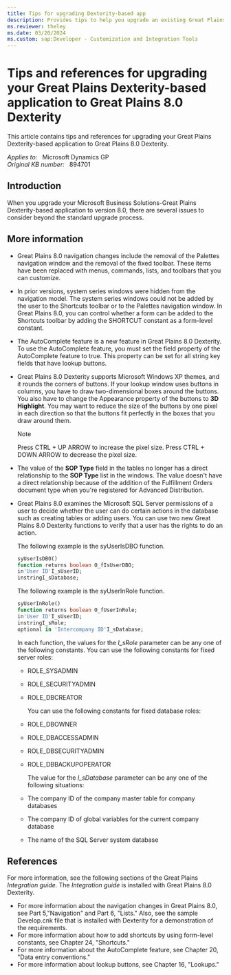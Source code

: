 ```yaml
---
title: Tips for upgrading Dexterity-based app
description: Provides tips to help you upgrade an existing Great Plains Dexterity-based project to Great Plains 8.0 Dexterity.
ms.reviewer: theley
ms.date: 03/20/2024
ms.custom: sap:Developer - Customization and Integration Tools
---
```

# Tips and references for upgrading your Great Plains Dexterity-based application to Great Plains 8.0 Dexterity

This article contains tips and references for upgrading your Great Plains Dexterity-based application to Great Plains 8.0 Dexterity.

_Applies to:_ &nbsp; Microsoft Dynamics GP  
_Original KB number:_ &nbsp; 894701

## Introduction

When you upgrade your Microsoft Business Solutions-Great Plains Dexterity-based application to version 8.0, there are several issues to consider beyond the standard upgrade process.

## More information

- Great Plains 8.0 navigation changes include the removal of the Palettes navigation window and the removal of the fixed toolbar. These items have been replaced with menus, commands, lists, and toolbars that you can customize.
- In prior versions, system series windows were hidden from the navigation model. The system series windows could not be added by the user to the Shortcuts toolbar or to the Palettes navigation window. In Great Plains 8.0, you can control whether a form can be added to the Shortcuts toolbar by adding the SHORTCUT constant as a form-level constant.
- The AutoComplete feature is a new feature in Great Plains 8.0 Dexterity. To use the AutoComplete feature, you must set the field property of the AutoComplete feature to true. This property can be set for all string key fields that have lookup buttons.
- Great Plains 8.0 Dexterity supports Microsoft Windows XP themes, and it rounds the corners of buttons. If your lookup window uses buttons in columns, you have to draw two-dimensional boxes around the buttons. You also have to change the Appearance property of the buttons to **3D Highlight**. You may want to reduce the size of the buttons by one pixel in each direction so that the buttons fit perfectly in the boxes that you draw around them.

    > [!NOTE]
    > Press CTRL + UP ARROW to increase the pixel size. Press CTRL + DOWN ARROW to decrease the pixel size.
- The value of the **SOP Type** field in the tables no longer has a direct relationship to the **SOP Type** list in the windows. The value doesn't have a direct relationship because of the addition of the Fulfillment Orders document type when you're registered for Advanced Distribution.
- Great Plains 8.0 examines the Microsoft SQL Server permissions of a user to decide whether the user can do certain actions in the database such as creating tables or adding users. You can use two new Great Plains 8.0 Dexterity functions to verify that a user has the rights to do an action.

    The following example is the syUserIsDBO function.

    ```sql
    syUserIsDBO()
    function returns boolean O_fIsUserDBO;
    in'User ID'I_sUserID;
    instringI_sDatabase;
    ```

    The following example is the syUserInRole function.

    ```sql
    syUserInRole()
    function returns boolean O_fUserInRole;
    in'User ID'I_sUserID;
    instringI_sRole;
    optional in 'Intercompany ID'I_sDatabase;
    ```

    In each function, the values for the *I_sRole* parameter can be any one of the following constants. You can use the following constants for fixed server roles:

  - ROLE_SYSADMIN
  - ROLE_SECURITYADMIN
  - ROLE_DBCREATOR

    You can use the following constants for fixed database roles:

  - ROLE_DBOWNER
  - ROLE_DBACCESSADMIN
  - ROLE_DBSECURITYADMIN
  - ROLE_DBBACKUPOPERATOR

    The value for the *I_sDatabase* parameter can be any one of the following situations:

  - The company ID of the company master table for company databases
  - The company ID of global variables for the current company database
  - The name of the SQL Server system database

## References

For more information, see the following sections of the Great Plains *Integration guide*. The *Integration guide* is installed with Great Plains 8.0 Dexterity.

- For more information about the navigation changes in Great Plains 8.0, see Part 5,"Navigation" and Part 6, "Lists." Also, see the sample Develop.cnk file that is installed with Dexterity for a demonstration of the requirements.
- For more information about how to add shortcuts by using form-level constants, see Chapter 24, "Shortcuts."
- For more information about the AutoComplete feature, see Chapter 20, "Data entry conventions."
- For more information about lookup buttons, see Chapter 16, "Lookups."
